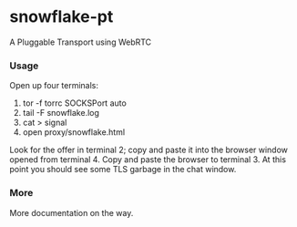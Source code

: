 # snowflake-pt

A Pluggable Transport using WebRTC

### Usage

Open up four terminals:

1. tor -f torrc SOCKSPort auto
2. tail -F snowflake.log
3. cat > signal
4. open proxy/snowflake.html

Look for the offer in terminal 2; copy and paste it into the browser window
opened from terminal 4. Copy and paste the browser to terminal 3.
At this point you should see some TLS garbage in the chat window.

### More

More documentation on the way.
